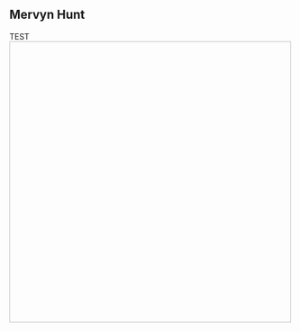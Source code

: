 ## Mervyn Hunt
TEST
<img href="IASC_2P02/art-artwork-astronomy-1649079.jpg" height="500" width="500" />
